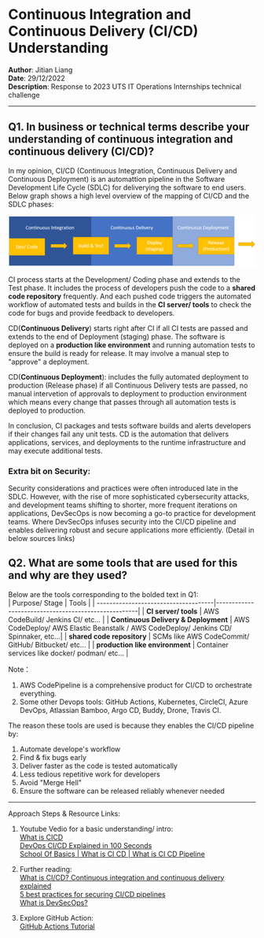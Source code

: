 # Continuous Integration and Continuous Delivery (CI/CD) Understanding

**Author**: Jitian Liang<br>
**Date**: 29/12/2022<br>
**Description**: Response to 2023 UTS IT Operations Internships technical challenge<br>

---

## Q1. In business or technical terms describe your understanding of continuous integration and continuous delivery (CI/CD)?

In my opinion, CI/CD (Continuous Integration, Continuous Delivery and Continuous Deployment) is an automattion pipeline in the Software Development Life Cycle (SDLC) for deliverying the software to end users. Below graph shows a high level overview of the mapping of CI/CD and the SDLC phases: <br>

![alt text](./src/images/CI-CD-in-SDLC.png "CI/CD in SDLC")<br>

CI process starts at the Development/ Coding phase and extends to the Test phase. It includes the process of developers push the code to a **shared code repository** frequently. And each pushed code triggers the automated workflow of automated tests and builds in the **CI server/ tools** to check the code for bugs and provide feedback to developers.<br>

CD(**Continuous Delivery**) starts right after CI if all CI tests are passed and extends to the end of Deployment (staging) phase. The software is deployed on a **production like environment** and running automation tests to ensure the build is ready for release. It may involve a manual step to "approve" a deployment.<br>

CD(**Continuous Deployment**): includes the fully automated deployment to production (Release phase) if all Continuous Delivery tests are passed, no manual intervetion of approvals to deployment to production environment which means every change that passes through all automation tests is deployed to production.<br>

In conclusion, CI packages and tests software builds and alerts developers if their changes fail any unit tests. CD is the automation that delivers applications, services, and deployments to the runtime infrastructure and may execute additional tests.<br>

### Extra bit on Security:<br>

Security considerations and practices were often introduced late in the SDLC. However, with the rise of more sophisticated cybersecurity attacks, and development teams shifting to shorter, more frequent iterations on applications, DevSecOps is now becoming a go-to practice for development teams. Where DevSecOps infuses security into the CI/CD pipeline and enables delivering robust and secure applications more efficiently. (Detail in below sources links)

## Q2. What are some tools that are used for this and why are they used?

Below are the tools corresponding to the bolded text in Q1:<br>
| Purpose/ Stage | Tools |
| -------------------------------------|-----------------------------------------------------|
| **CI server/ tools** | AWS CodeBuild/ Jenkins CI/ etc... |
| **Continuous Delivery & Deployment** | AWS CodeDeploy/ AWS Elastic Beanstalk / AWS CodeDeploy/ Jenkins CD/ Spinnaker, etc...|
| **shared code repository** | SCMs like AWS CodeCommit/ GitHub/ Bitbucket/ etc... |
| **production like environment** | Container services like docker/ podman/ etc... |

Note：

1. AWS CodePipeline is a comprehensive product for CI/CD to orchestrate everything.
2. Some other Devops tools: GitHub Actions, Kubernetes, CircleCI, Azure DevOps, Atlassian Bamboo, Argo CD, Buddy, Drone, Travis CI.

The reason these tools are used is because they enables the CI/CD pipeline by:<br>

1. Automate develope's workflow
2. Find & fix bugs early
3. Deliver faster as the code is tested automatically
4. Less tedious repetitive work for developers
5. Avoid "Merge Hell"
6. Ensure the software can be released reliably whenever needed

---

Approach Steps & Resource Links:

1. Youtube Vedio for a basic understanding/ intro:<br>
   [What is CICD](https://www.youtube.com/watch?v=N9KbmHhesmE)<br>
   [DevOps CI/CD Explained in 100 Seconds](https://www.youtube.com/watch?v=scEDHsr3APg)<br>
   [School Of Basics | What is CI CD | What is CI CD Pipeline](https://www.youtube.com/watch?v=k2aNsQKwyOo)

2. Further reading:<br>
   [What is CI/CD? Continuous integration and continuous delivery explained](https://www.infoworld.com/article/3271126/what-is-cicd-continuous-integration-and-continuous-delivery-explained.html)<br>
   [5 best practices for securing CI/CD pipelines](https://www.infoworld.com/article/3673891/5-best-practices-for-securing-cicd-pipelines.html)<br>
   [What is DevSecOps?](https://www.vmware.com/topics/glossary/content/devsecops.html)

3. Explore GitHub Action:<br>
   [GitHub Actions Tutorial](https://www.youtube.com/watch?v=R8_veQiYBjI)
